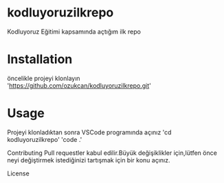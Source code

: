 # kodluyoruzilkrepo
Kodluyoruz Eğitimi kapsamında açtığım ilk repo

# Installation
öncelikle projeyi klonlayın
'https://github.com/ozukcan/kodluyoruzilkrepo.git'

# Usage
Projeyi klonladıktan sonra VSCode programında açınız
'cd kodluyoruzilkrepo'
'code .'

Contributing
Pull requestler kabul edilir.Büyük değişiklikler için,lütfen önce neyi değiştirmek
istediğinizi tartışmak için bir konu açınız.

License
